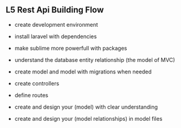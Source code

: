 ## L5 Rest Api Building Flow

- create development environment

- install laravel with dependencies

- make sublime more powerfull with packages

- understand the database entity relationship (the model of MVC)

- create model and model with migrations when needed

- create controllers

- define routes

- create and design your (model) with clear understanding

- create and design your (model relationships) in model files